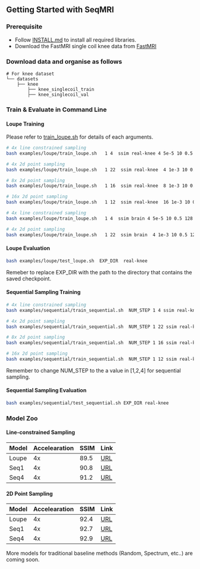 ## Getting Started with SeqMRI 

### Prerequisite 

- Follow [INSTALL.md](INSTALL.md) to install all required libraries. 
- Download the FastMRI single coil knee data from [FastMRI](https://fastmri.med.nyu.edu/)

### Download data and organise as follows

```
# For knee dataset         
└── datasets
    ├── knee       
        ├── knee_singlecoil_train
        ├── knee_singlecoil_val
```

### Train & Evaluate in Command Line

#### Loupe Training

Please refer to [train_loupe.sh](../examples/loupe/train_loupe.sh) for details of each arguments. 

```bash
# 4x line constrained sampling
bash examples/loupe/train_loupe.sh   1 4  ssim real-knee 4 5e-5 10 0.5 128 0 cuda:0 1 0 0 0 0

# 4x 2d point sampling 
bash examples/loupe/train_loupe.sh   1 22  ssim real-knee  4 1e-3 10 0.5 128 0 cuda:0 0 0 0 0 0

# 8x 2d point sampling
bash examples/loupe/train_loupe.sh   1 16  ssim real-knee  8 1e-3 10 0.5 128 0 cuda:0 0 0 0 0 0

# 16x 2d point sampling
bash examples/loupe/train_loupe.sh   1 12  ssim real-knee  16 1e-3 10 0.5 128 0 cuda:0 0 0 0 0 0
```

```bash
# 4x line constrained sampling
bash examples/loupe/train_loupe.sh   1 4  ssim brain 4 5e-5 10 0.5 128 0 cuda:0 1 0 0 0 0

# 4x 2d point sampling 
bash examples/loupe/train_loupe.sh   1 22  ssim brain  4 1e-3 10 0.5 128 0 cuda:0 0 0 0 0 0

```


#### Loupe Evaluation


```bash 
bash examples/loupe/test_loupe.sh  EXP_DIR  real-knee
```

Remeber to replace EXP_DIR with the path to the directory that contains the saved checkpoint. 


#### Sequential Sampling Training 

```bash
# 4x line constrained sampling 
bash examples/sequential/train_sequential.sh  NUM_STEP 1 4 ssim real-knee  4 5e-5  cuda:0 10 0.5 128 0 1

# 4x 2d point sampling 
bash examples/sequential/train_sequential.sh  NUM_STEP 1 22 ssim real-knee  4 1e-3  cuda:0 10 0.5 128 0 0

# 8x 2d point sampling
bash examples/sequential/train_sequential.sh  NUM_STEP 1 16 ssim real-knee  8 1e-3  cuda:0 10 0.5 128 0 0

# 16x 2d point sampling
bash examples/sequential/train_sequential.sh  NUM_STEP 1 12 ssim real-knee  16 1e-3  cuda:0 10 0.5 128 0 0
```

Remember to change NUM_STEP to the a value in [1,2,4] for sequential sampling. 

#### Sequential Sampling Evaluation 

```bash 
bash examples/sequential/test_sequential.sh EXP_DIR real-knee
```

### Model Zoo 

#### Line-constrained Sampling

| Model   | Accelearation | SSIM | Link | 
|---------|---------------|------|------|
| Loupe   |    4x         |  89.5    |  [URL](https://drive.google.com/drive/folders/1A-JFRd5KJ_HoCd2gYePjln67YzcsTiK5?usp=sharing) |
| Seq1   |    4x         |   90.8    |  [URL](https://drive.google.com/drive/folders/1vcIaIdSnlDPElbQm8kusBOfxR8FfMlzc?usp=sharing) |
| Seq4   |    4x         |   91.2    |  [URL](https://drive.google.com/drive/folders/1Y_fvnne5Gx0zaXFC0ANZYnlun7CeJ2Kv?usp=sharing) |


#### 2D Point Sampling 

| Model   | Accelearation | SSIM | Link | 
|---------|---------------|------|------|
| Loupe   |    4x         |  92.4    |  [URL](https://drive.google.com/drive/folders/1cTpc1V8EuLVyZ4iy3EIW_XhEzgmiecgN?usp=sharing) |
| Seq1   |    4x         |   92.7    |  [URL](https://drive.google.com/drive/folders/1ptKDYk7Dbff9kOJBXUPkpmLqoNoPA4_z?usp=sharing) |
| Seq4   |    4x         |   92.9     |  [URL](https://drive.google.com/drive/folders/1KG8vzruVlJkxlyywZUXDkQdXGyFJzaNB?usp=sharing) |

More models for traditional baseline methods (Random, Spectrum, etc..) are coming soon. 
